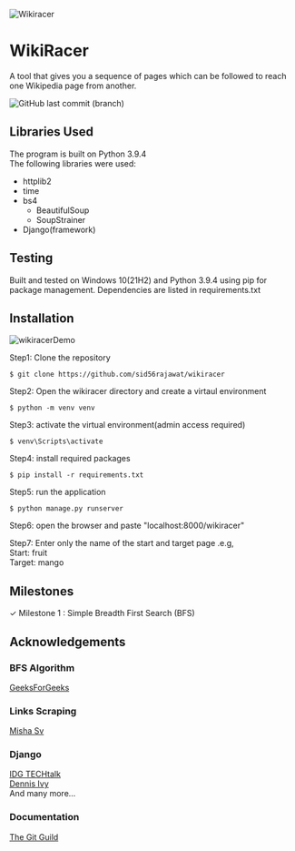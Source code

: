 ![Wikiracer](https://user-images.githubusercontent.com/90323915/216801410-0233de2f-b0ec-4801-9aaf-68983f03ffba.png)

# WikiRacer
A tool that gives you a sequence of pages which can be followed to reach one Wikipedia page from another.

![GitHub last commit (branch)](https://img.shields.io/github/last-commit/sid56rajawat/wikiracer/master)

## Libraries Used
The program is built on Python 3.9.4 <br>
The following libraries were used:
- httplib2
- time
- bs4
  - BeautifulSoup
  - SoupStrainer
- Django(framework)

## Testing
Built and tested
on Windows 10(21H2) and Python 3.9.4 using pip for package management.
Dependencies are listed in requirements.txt

## Installation
![wikiracerDemo](https://user-images.githubusercontent.com/90323915/216811434-7d11884a-40be-4674-9d1c-4e2198ba0f77.gif)

Step1: Clone the repository
```shell
$ git clone https://github.com/sid56rajawat/wikiracer
```
Step2: Open the wikiracer directory and create a virtaul environment
```shell
$ python -m venv venv
```
Step3: activate the virtual environment(admin access required)
```shell
$ venv\Scripts\activate
```
Step4: install required packages
```shell
$ pip install -r requirements.txt
```
Step5: run the application
```shell
$ python manage.py runserver
```
Step6: open the browser and paste "localhost:8000/wikiracer"

Step7: Enter only the name of the start and target page .e.g,<br>
Start: fruit<br>
Target: mango

## Milestones
✓ Milestone 1 : Simple Breadth First Search (BFS)

## Acknowledgements
### BFS Algorithm
[GeeksForGeeks](https://www.geeksforgeeks.org/breadth-first-search-or-bfs-for-a-graph/)
### Links Scraping
[Misha Sv](https://www.youtube.com/watch?v=MUxM5V-6m-Y&ab_channel=MishaSv)
### Django
[IDG TECHtalk](https://www.youtube.com/watch?v=ZsJRXS_vrw0&ab_channel=IDGTECHtalk)<br>
[Dennis Ivy](https://www.youtube.com/watch?v=0sMtoedWaf0&t=168s)<br>
And many more...
### Documentation
[The Git Guild](https://www.youtube.com/watch?v=a8CwpGARAsQ&ab_channel=TheGitGuild)
